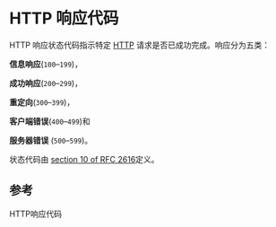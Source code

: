 # HTTP 响应代码

HTTP 响应状态代码指示特定 [HTTP](https://developer.mozilla.org/zh-cn/HTTP) 请求是否已成功完成。响应分为五类：

**信息响应**(`100`–`199`)，

**成功响应**(`200`–`299`)，

**重定向**(`300`–`399`)，

**客户端错误**(`400`–`499`)和

**服务器错误** (`500`–`599`)。

状态代码由 [section 10 of RFC 2616](https://tools.ietf.org/html/rfc2616#section-10)定义。



## 参考

HTTP响应代码